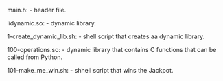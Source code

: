 main.h: 
	- header file.

lidynamic.so:
	- dynamic library.

1-create_dynamic_lib.sh:
	- shell script that creates aa dynamic library.

100-operations.so:
	- dynamic library that contains C functions that can be called from Python.

101-make_me_win.sh:
	- shhell script that wins the Jackpot.

